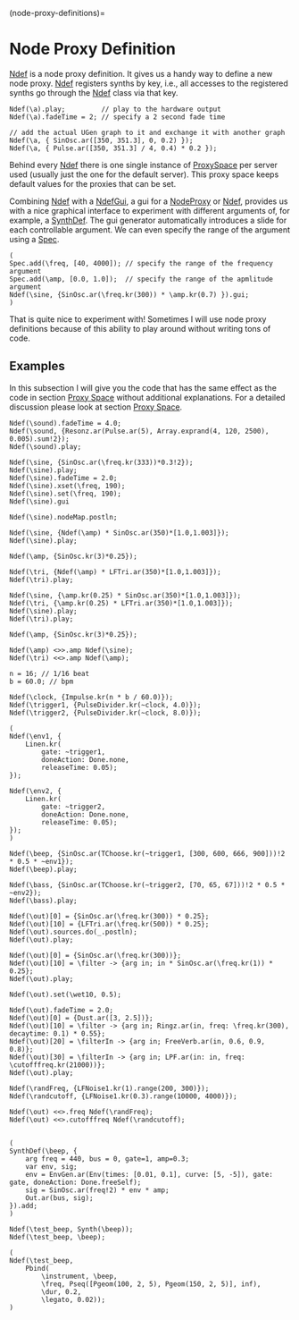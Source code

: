 (node-proxy-definitions)=
# Node Proxy Definition

[Ndef](https://doc.sccode.org/Classes/Ndef.html) is a node proxy definition.
It gives us a handy way to define a new node proxy.
[Ndef](https://doc.sccode.org/Classes/Ndef.html) registers synths by key, i.e., all accesses to the registered synths go through the [Ndef](https://doc.sccode.org/Classes/Ndef.html) class via that key.

```isc
Ndef(\a).play;         // play to the hardware output
Ndef(\a).fadeTime = 2; // specify a 2 second fade time

// add the actual UGen graph to it and exchange it with another graph
Ndef(\a, { SinOsc.ar([350, 351.3], 0, 0.2) });
Ndef(\a, { Pulse.ar([350, 351.3] / 4, 0.4) * 0.2 });
```

Behind every [Ndef](https://doc.sccode.org/Classes/Ndef.html) there is one single instance of [ProxySpace](https://doc.sccode.org/Classes/ProxySpace.html) per server used (usually just the one for the default server).
This proxy space keeps default values for the proxies that can be set.

Combining [Ndef](https://doc.sccode.org/Classes/Ndef.html) with a [NdefGui](https://doc.sccode.org/Classes/NdefGui.html), a gui for a [NodeProxy](https://doc.sccode.org/Classes/NodeProxy.html) or [Ndef](https://doc.sccode.org/Classes/Ndef.html), provides us with a nice graphical interface to experiment with different arguments of, for example, a [SynthDef](https://doc.sccode.org/Classes/SynthDef.html).
The gui generator automatically introduces a slide for each controllable argument.
We can even specify the range of the argument using a [Spec](https://doc.sccode.org/Classes/Spec.html).

```isc
(
Spec.add(\freq, [40, 4000]); // specify the range of the frequency argument
Spec.add(\amp, [0.0, 1.0]);  // specify the range of the apmlitude argument
Ndef(\sine, {SinOsc.ar(\freq.kr(300)) * \amp.kr(0.7) }).gui;
)
```

That is quite nice to experiment with!
Sometimes I will use node proxy definitions because of this ability to play around without writing tons of code.

## Examples

In this subsection I will give you the code that has the same effect as the code in section [Proxy Space](sec-proxy-space) without additional explanations.
For a detailed discussion please look at section [Proxy Space](sec-proxy-space).

```isc
Ndef(\sound).fadeTime = 4.0;
Ndef(\sound, {Resonz.ar(Pulse.ar(5), Array.exprand(4, 120, 2500), 0.005).sum!2});
Ndef(\sound).play;
```

```isc
Ndef(\sine, {SinOsc.ar(\freq.kr(333))*0.3!2});
Ndef(\sine).play;
Ndef(\sine).fadeTime = 2.0;
Ndef(\sine).xset(\freq, 190);
Ndef(\sine).set(\freq, 190);
Ndef(\sine).gui
```

```isc
Ndef(\sine).nodeMap.postln;
```

```isc
Ndef(\sine, {Ndef(\amp) * SinOsc.ar(350)*[1.0,1.003]});
Ndef(\sine).play;

Ndef(\amp, {SinOsc.kr(3)*0.25});

Ndef(\tri, {Ndef(\amp) * LFTri.ar(350)*[1.0,1.003]});
Ndef(\tri).play;
```

```isc
Ndef(\sine, {\amp.kr(0.25) * SinOsc.ar(350)*[1.0,1.003]});
Ndef(\tri, {\amp.kr(0.25) * LFTri.ar(350)*[1.0,1.003]});
Ndef(\sine).play;
Ndef(\tri).play;

Ndef(\amp, {SinOsc.kr(3)*0.25});

Ndef(\amp) <>>.amp Ndef(\sine);
Ndef(\tri) <<>.amp Ndef(\amp);
```

```isc
n = 16; // 1/16 beat
b = 60.0; // bpm

Ndef(\clock, {Impulse.kr(n * b / 60.0)});
Ndef(\trigger1, {PulseDivider.kr(~clock, 4.0)});
Ndef(\trigger2, {PulseDivider.kr(~clock, 8.0)});

(
Ndef(\env1, {
    Linen.kr(
        gate: ~trigger1, 
        doneAction: Done.none, 
        releaseTime: 0.05);
});

Ndef(\env2, {
    Linen.kr(
        gate: ~trigger2, 
        doneAction: Done.none, 
        releaseTime: 0.05);
});
)

Ndef(\beep, {SinOsc.ar(TChoose.kr(~trigger1, [300, 600, 666, 900]))!2 * 0.5 * ~env1});
Ndef(\beep).play;

Ndef(\bass, {SinOsc.ar(TChoose.kr(~trigger2, [70, 65, 67]))!2 * 0.5 * ~env2});
Ndef(\bass).play;
```

```isc
Ndef(\out)[0] = {SinOsc.ar(\freq.kr(300)) * 0.25};
Ndef(\out)[10] = {LFTri.ar(\freq.kr(500)) * 0.25};
Ndef(\out).sources.do(_.postln);
Ndef(\out).play;
```

```isc
Ndef(\out)[0] = {SinOsc.ar(\freq.kr(300))};
Ndef(\out)[10] = \filter -> {arg in; in * SinOsc.ar(\freq.kr(1)) * 0.25};
Ndef(\out).play;

Ndef(\out).set(\wet10, 0.5);
```

```isc
Ndef(\out).fadeTime = 2.0;
Ndef(\out)[0] = {Dust.ar([3, 2.5])};
Ndef(\out)[10] = \filter -> {arg in; Ringz.ar(in, freq: \freq.kr(300), decaytime: 0.1) * 0.55};
Ndef(\out)[20] = \filterIn -> {arg in; FreeVerb.ar(in, 0.6, 0.9, 0.8)};
Ndef(\out)[30] = \filterIn -> {arg in; LPF.ar(in: in, freq: \cutofffreq.kr(21000))};
Ndef(\out).play;

Ndef(\randFreq, {LFNoise1.kr(1).range(200, 300)});
Ndef(\randcutoff, {LFNoise1.kr(0.3).range(10000, 4000)});

Ndef(\out) <<>.freq Ndef(\randFreq);
Ndef(\out) <<>.cutofffreq Ndef(\randcutoff);
```

```isc

(
SynthDef(\beep, {
    arg freq = 440, bus = 0, gate=1, amp=0.3;
    var env, sig;
    env = EnvGen.ar(Env(times: [0.01, 0.1], curve: [5, -5]), gate: gate, doneAction: Done.freeSelf);
    sig = SinOsc.ar(freq!2) * env * amp;
    Out.ar(bus, sig);
}).add;
)

Ndef(\test_beep, Synth(\beep));
Ndef(\test_beep, \beep);

(
Ndef(\test_beep, 
    Pbind(
        \instrument, \beep, 
        \freq, Pseq([Pgeom(100, 2, 5), Pgeom(150, 2, 5)], inf),
        \dur, 0.2,
        \legato, 0.02));
)
```